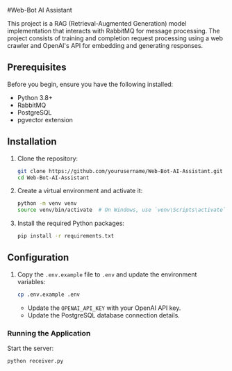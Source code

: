 #Web-Bot AI Assistant 

This project is a RAG (Retrieval-Augmented Generation) model implementation that interacts with RabbitMQ for message processing. The project consists of training and completion request processing using a web crawler and OpenAI's API for embedding and generating responses.

## Prerequisites

Before you begin, ensure you have the following installed:

- Python 3.8+
- RabbitMQ
- PostgreSQL
- pgvector extension

## Installation

1. Clone the repository:

    ```bash
    git clone https://github.com/yourusername/Web-Bot-AI-Assistant.git
    cd Web-Bot-AI-Assistant
    ```
2. Create a virtual environment and activate it:

    ```bash
    python -m venv venv
    source venv/bin/activate  # On Windows, use `venv\Scripts\activate`
    ```
3. Install the required Python packages:

    ```bash
    pip install -r requirements.txt
    ```

## Configuration

1. Copy the `.env.example` file to `.env` and update the environment variables:

    ```bash
    cp .env.example .env
    ```

    - Update the `OPENAI_API_KEY` with your OpenAI API key.
    - Update the PostgreSQL database connection details.

### Running the Application

Start the server:

```bash
python receiver.py
